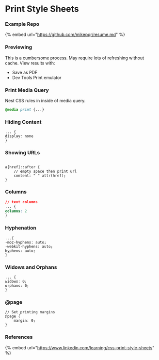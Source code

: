 # Print Style Sheets

### Example Repo

{% embed url="https://github.com/mikepqr/resume.md" %}

### Previewing

This is a cumbersome process. May require lots of refreshing without cache. View results with:&#x20;

* Save as PDF
* Dev Tools Print emulator

### Print Media Query

Nest CSS rules in inside of media query.&#x20;

```css
@media print {...}
```

### Hiding Content

```
... {
display: none
}
```

### Showing URLs

```

a[href]::after {
    // empty space then print url
    content: " " attr(href); 
}
```

### Columns

```css
// text columns
... {
columns: 2
}
```

### Hyphenation

```
...{
-moz-hyphens: auto;
-webkit-hyphens: auto;
hyphens: auto;
}
```

### Widows and Orphans

```
... {
widows: 0;
orphans: 0;
}
```

### @page

```
// Set printing margins
@page {
    margin: 0;
}
```

### References

{% embed url="https://www.linkedin.com/learning/css-print-style-sheets" %}

